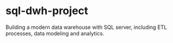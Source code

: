 # sql-dwh-project
Building a modern data warehouse with SQL server, including ETL processes, data modeling and analytics.
